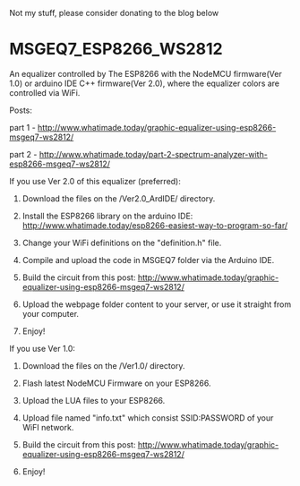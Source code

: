 Not my stuff, please consider donating to the blog below

# MSGEQ7_ESP8266_WS2812
An equalizer controlled by The ESP8266 with the NodeMCU firmware(Ver 1.0) or arduino IDE C++ firmware(Ver 2.0), where the equalizer colors are controlled via WiFi.

Posts:

part 1 - http://www.whatimade.today/graphic-equalizer-using-esp8266-msgeq7-ws2812/

part 2 - http://www.whatimade.today/part-2-spectrum-analyzer-with-esp8266-msgeq7-ws2812/

If you use Ver 2.0 of this equalizer (preferred): 
   1. Download the files on the /Ver2.0_ArdIDE/ directory.
   
   2. Install the ESP8266 library on the arduino IDE:
      http://www.whatimade.today/esp8266-easiest-way-to-program-so-far/
   
   3. Change your WiFi definitions on the "definition.h" file.
    
   4. Compile and upload the code in MSGEQ7 folder via the Arduino IDE.
    
   5. Build the circuit from this post:
      http://www.whatimade.today/graphic-equalizer-using-esp8266-msgeq7-ws2812/
   
   6. Upload the webpage folder content to your server, or use it straight from your computer.

   7. Enjoy!   


If you use Ver 1.0:
   1. Download the files on the /Ver1.0/ directory.
   
   2. Flash latest NodeMCU Firmware on your ESP8266.
   
   3. Upload the LUA files to your ESP8266.
   
   4. Upload file named "info.txt" which consist SSID:PASSWORD of your WiFI network.
   
   5. Build the circuit from this post:
      http://www.whatimade.today/graphic-equalizer-using-esp8266-msgeq7-ws2812/
   
   6. Enjoy! 
